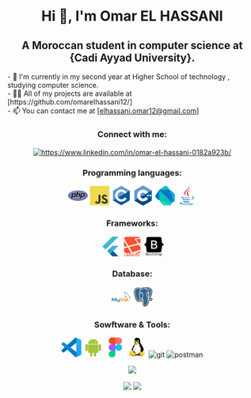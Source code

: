<h1 align="center">Hi 👋, I'm Omar EL HASSANI</h1>
<h2 align="center">A Moroccan student in computer science at {Cadi Ayyad University}.</h3>
- 🌱 I'm currently in my second year at Higher School of technology , studying computer science.<br>
- 👨‍💻 All of my projects are available at [https://github.com/omarelhassani12/]<br>
- 📫 You can contact me at [<a href="mailto:elhassani.omar12@gmail.com">elhassani.omar12@gmail.com</a>]
<h3 align="center">Connect with me:</h3>
<p align="center">
<a href="https://www.linkedin.com/in/omar-el-hassani-0182a923b/" target="blank">
<img align="center" src="https://raw.githubusercontent.com/rahuldkjain/github-profile-readme-generator/master/src/images/icons/Social/linked-in-alt.svg" alt="https://www.linkedin.com/in/omar-el-hassani-0182a923b/" height="30" width="40" /></a>
 <h3 align="center">Programming languages:</h3>
<p align="center"> 
  <img src="https://raw.githubusercontent.com/devicons/devicon/master/icons/php/php-original.svg" alt="php" width="40" height="40"/>
  <img src="https://raw.githubusercontent.com/devicons/devicon/master/icons/javascript/javascript-original.svg" alt="javascript" width="40" height="40"/>
  <img src="https://raw.githubusercontent.com/devicons/devicon/master/icons/c/c-original.svg" alt="c" width="40" height="40"/> 
   <img src="https://raw.githubusercontent.com/devicons/devicon/master/icons/cplusplus/cplusplus-original.svg" alt="c plus plus" width="40" height="40"/> 
    <img src="https://raw.githubusercontent.com/devicons/devicon/master/icons/dart/dart-original.svg" alt="dart" width="40" height="40"/> 
  <img src="https://raw.githubusercontent.com/devicons/devicon/master/icons/java/java-original.svg" alt="java" width="40" height="40"/>
 </p>
  <h3 align="center">Frameworks:</h3>
 <p align="center">  
 <img src="https://raw.githubusercontent.com/devicons/devicon/master/icons/flutter/flutter-original.svg" alt="Flutter" width="40" height="40"/>
<img src="https://raw.githubusercontent.com/devicons/devicon/master/icons/laravel/laravel-plain-wordmark.svg" alt="Laravel" width="40" height="40"/>
<img src="https://raw.githubusercontent.com/devicons/devicon/master/icons/bootstrap/bootstrap-plain-wordmark.svg" alt="Bootstrap" width="40" height="40"/>
</p>
  
<h3 align="center">Database:</h3>
<p align="center"> 
  <img src="https://raw.githubusercontent.com/devicons/devicon/master/icons/mysql/mysql-original-wordmark.svg" alt="mysql" width="40" height="40"/>     
<img src="https://raw.githubusercontent.com/devicons/devicon/master/icons/postgresql/postgresql-original.svg" alt="postgresql" width="40" height="40"/>


<h3 align="center">Sowftware & Tools:</h3>
<p align="center"> 
 <img src="https://raw.githubusercontent.com/devicons/devicon/master/icons/vscode/vscode-original.svg" alt="vscode" width="40" height="40"/>
<img src="https://raw.githubusercontent.com/devicons/devicon/master/icons/android/android-original.svg" alt="android-studio" width="40" height="40"/>
<img src="https://raw.githubusercontent.com/devicons/devicon/master/icons/figma/figma-original.svg" alt="figma" width="40" height="40"/>
  <img src="https://raw.githubusercontent.com/devicons/devicon/master/icons/linux/linux-original.svg" alt="linux" width="40" height="40"/> 
  <img src="https://www.vectorlogo.zone/logos/git-scm/git-scm-icon.svg" alt="git" width="40" height="40"/> 
  <img src="https://www.vectorlogo.zone/logos/getpostman/getpostman-icon.svg" alt="postman" width="40" height="40"/>
<!--  <img src="https://raw.githubusercontent.com/devicons/devicon/master/icons/fedora/fedora-original.svg" alt="fedora" width="40" height="40"/>
<img src="https://raw.githubusercontent.com/devicons/devicon/master/icons/ubuntu/ubuntu-plain.svg" alt="ubuntu" width="40" height="40"/> -->

<br />


 
<p align="center">
  <img src="https://github-profile-trophy.vercel.app/?username=omarelhassani12&theme=transparent&column=6&margin-w=10&no-frame=true" />
</p>

<p align="center">
<!-- <span style="color: #d4d4dc; font-size: 18px; margin-top: 20px;">Stats</span> -->
  <img height="160" src="https://github-readme-stats.vercel.app/api?username=omarelhassani12&theme=transparent&count_private=true&include_all_commits=true&show_icons=true&hide_border=true&custom_title=Statistiques" />
<!--   <span style="color: #d4d4dc; font-size: 18px; margin-top: 20px;">Top Languages</span> -->
  <img height="160" src="https://github-readme-stats.vercel.app/api/top-langs/?username=omarelhassani12&layout=compact&theme=transparent&hide_border=true&count_private=true&include_all_commits=true" />
</p> 
